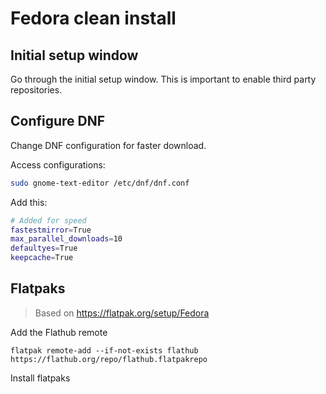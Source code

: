 # Fedora clean install

## Initial setup window

Go through the initial setup window. This is important to enable third party repositories.

## Configure DNF

Change DNF configuration for faster download.

Access configurations:

```bash
sudo gnome-text-editor /etc/dnf/dnf.conf
```

Add this:

```bash
# Added for speed
fastestmirror=True
max_parallel_downloads=10
defaultyes=True
keepcache=True
```

## Flatpaks

> Based on https://flatpak.org/setup/Fedora

Add the Flathub remote

```
flatpak remote-add --if-not-exists flathub https://flathub.org/repo/flathub.flatpakrepo
```

Install flatpaks

```
```
